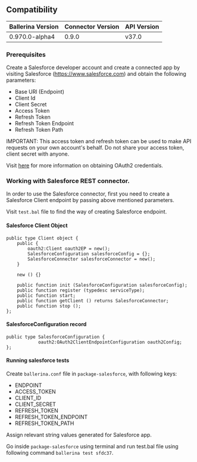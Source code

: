 ## Compatibility

| Ballerina Version         | Connector Version         | API Version |
| ------------------------- | ------------------------- | ------------|
|  0.970.0-alpha4           |           0.9.0           |   v37.0     |

### Prerequisites
Create a Salesforce developer account and create a connected app by visiting Salesforce (https://www.salesforce.com) and obtain the following parameters:
* Base URl (Endpoint)
* Client Id
* Client Secret
* Access Token
* Refresh Token
* Refresh Token Endpoint
* Refresh Token Path

IMPORTANT: This access token and refresh token can be used to make API requests on your own account's behalf. Do not share your access token, client secret with anyone.

Visit [here](https://help.salesforce.com/articleView?id=remoteaccess_authenticate_overview.htm) for more information on obtaining OAuth2 credentials.

### Working with Salesforce REST connector.

In order to use the Salesforce connector, first you need to create a Salesforce Client endpoint by passing above mentioned parameters.

Visit `test.bal` file to find the way of creating Salesforce endpoint.

#### Salesforce Client Object
```ballerina
public type Client object {
    public {
        oauth2:Client oauth2EP = new();
        SalesforceConfiguration salesforceConfig = {};
        SalesforceConnector salesforceConnector = new();
    }
    
    new () {}

    public function init (SalesforceConfiguration salesforceConfig);
    public function register (typedesc serviceType);
    public function start;
    public function getClient () returns SalesforceConnector;
    public function stop ();
};
```

#### SalesforceConfiguration record
```ballerina
public type SalesforceConfiguration {
            oauth2:OAuth2ClientEndpointConfiguration oauth2Config;
};

```
#### Running salesforce tests
Create `ballerina.conf` file in `package-salesforce`, with following keys:
* ENDPOINT
* ACCESS_TOKEN
* CLIENT_ID
* CLIENT_SECRET
* REFRESH_TOKEN
* REFRESH_TOKEN_ENDPOINT
* REFRESH_TOKEN_PATH

Assign relevant string values generated for Salesforce app. 

Go inside `package-salesforce` using terminal and run test.bal file using following command `ballerina test sfdc37`.
